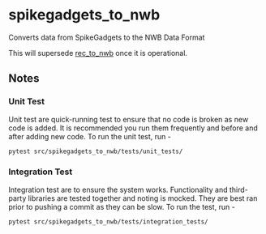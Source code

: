 # spikegadgets_to_nwb

Converts data from SpikeGadgets to the NWB Data Format

This will supersede [rec_to_nwb](https://github.com/LorenFrankLab/rec_to_nwb) once it is operational.

## Notes

### Unit Test

Unit test are quick-running test to ensure that no code is broken as new code is added. It is recommended you run them frequently and before and after adding new code. To run the unit test, run -

```bash
pytest src/spikegadgets_to_nwb/tests/unit_tests/
```

### Integration Test

Integration test are to ensure the system works. Functionality and third-party libraries are tested together and noting is mocked. They are best ran prior to pushing a commit as they can be slow. To run the test, run -

```bash
pytest src/spikegadgets_to_nwb/tests/integration_tests/
```
